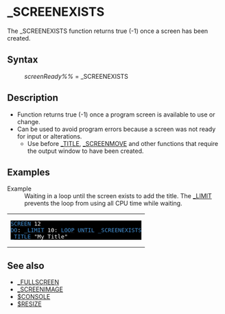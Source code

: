 <style>pre.codeide, pre.outputfixed, .outputcrt0 { background-color: #000 !important; color: #FFF !important; }</style><!DOCTYPE html>
<html class="client-nojs" dir="ltr" lang="en">
<head>
<title>_SCREENEXISTS - QB64 Phoenix Edition Wiki</title>
</head>
<body class="mediawiki ltr sitedir-ltr mw-hide-empty-elt ns-0 ns-subject page-SCREENEXISTS rootpage-SCREENEXISTS skin-vector action-view skin-vector-legacy vector-feature-language-in-header-enabled vector-feature-language-in-main-page-header-disabled vector-feature-language-alert-in-sidebar-disabled vector-feature-sticky-header-disabled vector-feature-sticky-header-edit-disabled vector-feature-table-of-contents-disabled vector-feature-visual-enhancement-next-disabled">
<div class="mw-body" id="content" role="main">
<a id="top"></a>
<h1 class="firstHeading mw-first-heading" id="firstHeading">_SCREENEXISTS</h1>
<div class="vector-body" id="bodyContent">
<div class="mw-body-content mw-content-ltr" dir="ltr" id="mw-content-text" lang="en"><div class="mw-parser-output"><p>The <a class="mw-selflink selflink">_SCREENEXISTS</a> function returns true (-1) once a screen has been created.
</p>
<h2><span class="mw-headline" id="Syntax">Syntax</span></h2>
<dl><dd><i>screenReady%%</i> = <a class="mw-selflink selflink">_SCREENEXISTS</a></dd></dl>
<p>
</p>
<h2><span class="mw-headline" id="Description">Description</span></h2>
<ul><li>Function returns true (-1) once a program screen is available to use or change.</li>
<li>Can be used to avoid program errors because a screen was not ready for input or alterations.
<ul><li>Use before <a href="TITLE" title="TITLE">_TITLE</a>, <a href="SCREENMOVE" title="SCREENMOVE">_SCREENMOVE</a> and other functions that require the output window to have been created.</li></ul></li></ul>
<p>
</p>
<h2><span class="mw-headline" id="Examples">Examples</span></h2>
<dl><dt>Example</dt>
<dd>Waiting in a loop until the screen exists to add the title. The <a href="LIMIT" title="LIMIT">_LIMIT</a> prevents the loop from using all CPU time while waiting.</dd></dl>
<table cellpadding="15px" width="100%">
<tbody><tr>
<td><pre class="codeide"><a href="SCREEN" title="SCREEN"><span style="color:#4593D8;">SCREEN</span></a> 12
<a class="mw-redirect" href="DO" title="DO"><span style="color:#4593D8;">DO</span></a>: <a href="LIMIT" title="LIMIT"><span style="color:#4593D8;">_LIMIT</span></a> 10: <a href="LOOP" title="LOOP"><span style="color:#4593D8;">LOOP</span></a> <a href="UNTIL" title="UNTIL"><span style="color:#4593D8;">UNTIL</span></a> <a class="mw-selflink selflink"><span style="color:#4593D8;">_SCREENEXISTS</span></a>
<a href="TITLE" title="TITLE"><span style="color:#4593D8;">_TITLE</span></a> "My Title"
</pre>
</td></tr></tbody></table>
<p>
</p>
<h2><span class="mw-headline" id="See_also">See also</span></h2>
<ul><li><a href="FULLSCREEN" title="FULLSCREEN">_FULLSCREEN</a></li>
<li><a href="SCREENIMAGE" title="SCREENIMAGE">_SCREENIMAGE</a></li>
<li><a href="$CONSOLE" title="$CONSOLE">$CONSOLE</a></li>
<li><a href="$RESIZE" title="$RESIZE">$RESIZE</a></li></ul>
<p>
</p>
<!-- 
NewPP limit report
Cached time: 20240715062440
Cache expiry: 86400
Reduced expiry: false
Complications: [show‐toc]
CPU time usage: 0.023 seconds
Real time usage: 0.029 seconds
Preprocessor visited node count: 74/1000000
Post‐expand include size: 1038/2097152 bytes
Template argument size: 97/2097152 bytes
Highest expansion depth: 3/100
Expensive parser function count: 0/100
Unstrip recursion depth: 0/20
Unstrip post‐expand size: 0/5000000 bytes
-->
<!--
Transclusion expansion time report (%,ms,calls,template)
100.00%   16.200      1 -total
 12.56%    2.034      1 Template:PageSyntax
 11.74%    1.902      7 Template:Cl
 10.33%    1.673      1 Template:Parameter
 10.26%    1.662      1 Template:CodeStart
 10.04%    1.626      1 Template:PageSeeAlso
  9.91%    1.605      1 Template:PageDescription
  9.73%    1.577      1 Template:PageNavigation
  9.70%    1.571      1 Template:CodeEnd
  9.64%    1.562      1 Template:PageExamples
-->
<!-- Saved in parser cache with key qb64pnix_mw19894-mwmb_:pcache:idhash:264-0!canonical and timestamp 20240715062440 and revision id 4818.
 -->
</div>
</div>
</div>
</div>
</body>
</html>